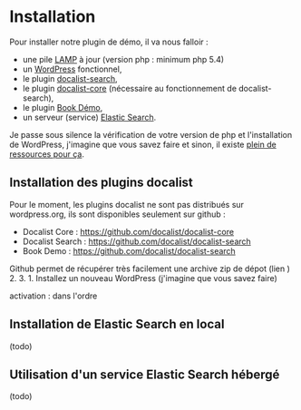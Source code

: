 # Installation

Pour installer notre plugin de démo, il va nous falloir :
- une pile [LAMP](https://fr.wikipedia.org/wiki/LAMP) à jour (version php : minimum php 5.4)
- un [WordPress](https://wordpress.org/download/) fonctionnel,
- le plugin [docalist-search](https://github.com/docalist/docalist-search),
- le plugin [docalist-core](https://github.com/docalist/docalist-core) (nécessaire au fonctionnement de docalist-search),
- le plugin [Book Démo](https://github.com/docalist/docalist-search-book-demo),
- un serveur (service) [Elastic Search](https://www.elastic.co/products/elasticsearch).

Je passe sous silence la vérification de votre version de php et l'installation de WordPress, j'imagine que vous savez faire et sinon, il existe [plein de ressources pour ça](https://codex.wordpress.org/fr:Installer_WordPress).

## Installation des plugins docalist

Pour le moment, les plugins docalist ne sont pas distribués sur wordpress.org, ils sont disponibles seulement sur github :

- Docalist Core : https://github.com/docalist/docalist-core
- Docalist Search : https://github.com/docalist/docalist-search
- Book Demo : https://github.com/docalist/docalist-search

Github permet de récupérer très facilement une archive zip de dépot (lien )
2. 
3. 1. Installez un nouveau WordPress (j'imagine que vous savez faire)

activation : dans l'ordre

## Installation de Elastic Search en local

(todo)

## Utilisation d'un service Elastic Search hébergé

(todo)
